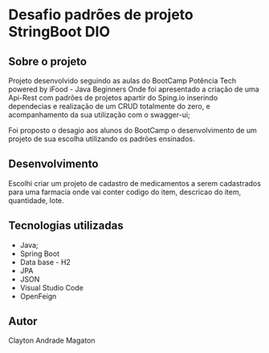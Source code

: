# Desafio padrões de projeto StringBoot DIO

## Sobre o projeto

Projeto desenvolvido seguindo as aulas do BootCamp Potência Tech powered by iFood - Java Beginners
Onde foi apresentado a criação de uma Api-Rest com padrões de projetos apartir do Sping.io 
inserindo dependecias e realização de um CRUD totalmente do zero, e acompanhamento da sua utilização
com o swagger-ui;

Foi proposto o desagio aos alunos do BootCamp o desenvolvimento de um projeto de sua escolha 
utilizando os padrões ensinados.

## Desenvolvimento

Escolhi criar um projeto de cadastro de medicamentos a serem cadastrados para uma farmacia
onde vai conter codigo do item, descricao do item, quantidade, lote.

## Tecnologias utilizadas

* Java;
* Spring Boot
* Data base - H2
* JPA
* JSON
* Visual Studio Code
* OpenFeign 

## Autor

Clayton Andrade Magaton

